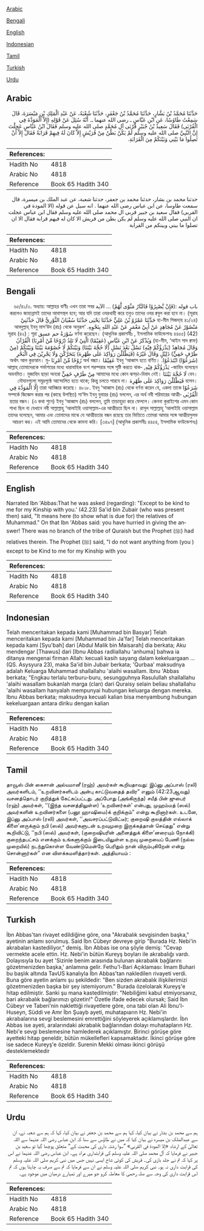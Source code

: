 [Arabic](#arabic)

[Bengali](#bengali)

[English](#english)

[Indonesian](#indonesian)

[Tamil](#tamil)

[Turkish](#turkish)

[Urdu](#urdu)

## Arabic


<div dir="rtl" lang="ar" style={{fontSize:'larger',backgroundColor:'#f8f9fa',padding:20}}>
حَدَّثَنَا مُحَمَّدُ بْنُ بَشَّارٍ، حَدَّثَنَا مُحَمَّدُ بْنُ جَعْفَرٍ، حَدَّثَنَا شُعْبَةُ، عَنْ عَبْدِ الْمَلِكِ بْنِ مَيْسَرَةَ، قَالَ سَمِعْتُ طَاوُسًا، عَنِ ابْنِ عَبَّاسٍ ـ رضى الله عنهما ـ‏.‏ أَنَّهُ سُئِلَ عَنْ قَوْلِهِ ‏(‏إِلاَّ الْمَوَدَّةَ فِي الْقُرْبَى‏)‏ فَقَالَ سَعِيدُ بْنُ جُبَيْرٍ قُرْبَى آلِ مُحَمَّدٍ صلى الله عليه وسلم فَقَالَ ابْنُ عَبَّاسٍ عَجِلْتَ إِنَّ النَّبِيَّ صلى الله عليه وسلم لَمْ يَكُنْ بَطْنٌ مِنْ قُرَيْشٍ إِلاَّ كَانَ لَهُ فِيهِمْ قَرَابَةٌ فَقَالَ إِلاَّ أَنْ تَصِلُوا مَا بَيْنِي وَبَيْنَكُمْ مِنَ الْقَرَابَةِ‏.‏
</div>
<div style={{backgroundColor:'#f8f9fa',padding:20, marginBottom: 10}}><table> <thead> <tr> <th>References:</th> <th></th> </tr> </thead> <tbody><tr><td>Hadith No</td><td>4818</td></tr><tr><td>Arabic No</td><td>4818</td></tr><tr><td>Reference</td><td>Book 65 Hadith 340</td></tr></tbody></table></div>


<div dir="rtl" lang="ar" style={{fontSize:'larger',backgroundColor:'#f8f9fa',padding:20}}>
حدثنا محمد بن بشار، حدثنا محمد بن جعفر، حدثنا شعبة، عن عبد الملك بن ميسرة، قال سمعت طاوسا، عن ابن عباس رضى الله عنهما . انه سيل عن قوله (الا المودة في القربى) فقال سعيد بن جبير قربى ال محمد صلى الله عليه وسلم فقال ابن عباس عجلت ان النبي صلى الله عليه وسلم لم يكن بطن من قريش الا كان له فيهم قرابة فقال الا ان تصلوا ما بيني وبينكم من القرابة
</div>
<div style={{backgroundColor:'#f8f9fa',padding:20, marginBottom: 10}}><table> <thead> <tr> <th>References:</th> <th></th> </tr> </thead> <tbody><tr><td>Hadith No</td><td>4818</td></tr><tr><td>Arabic No</td><td>4818</td></tr><tr><td>Reference</td><td>Book 65 Hadith 340</td></tr></tbody></table></div>

## Bengali


<div dir="rtl" lang="bn" style={{fontSize:'larger',backgroundColor:'#f8f9fa',padding:20}}>
باب قوله :(فَإِنْ يَّصْبِرُوْا فَالنَّارُ مَثْوًى لَّهُمْ) ... الآية ৬৫/৪১/৩. অধ্যায়: আল্লাহর বাণীঃ এখন তারা সবর করলেও জাহান্নামই তাদের আবাসস্থল হবে; আর যদি তারা ওযরখাহী করে তবুও তাদের ওযর ক্ববুল করা হবে না। (সূরাহ হা-মীম সিজদা্হ ৪১/২৪) حَدَّثَنَا عَمْرُوْ بْنُ عَلِيٍّ حَدَّثَنَا يَحْيَى حَدَّثَنَا سُفْيَانُ الثَّوْرِيُّ قَالَ حَدَّثَنِيْ مَنْصُوْرٌ عَنْ مُجَاهِدٍ عَنْ أَبِيْ مَعْمَرٍ عَنْ عَبْدِ اللهِ بِنَحْوِهِ. ‘আবদুল্লাহ্ ইবনু মাস‘উদ (রাঃ) থেকে অনুরূপ বর্ণনা করেছেন। (আধুনিক প্রকাশনীঃ , ইসলামিক ফাউন্ডেশনঃ ৪৪৫৫) (42) سُوْرَةُ حم عسق সূরাহ (৪২) : শূরা (হা-মীম, ‘আইন সাদ ক্বাফ) وَيُذْكَرُ عَنْ ابْنِ عَبَّاسٍ (عَقِيْمًا) الَّتِيْ لَا تَلِدُ (رُوْحًا مِّنْ أَمْرِنَا) الْقُرْآنُ وَقَالَ مُجَاهِدٌ (يَذْرَؤُكُمْ فِيْهِ) نَسْلٌ بَعْدَ نَسْلٍ (لَا حُجَّةَ بَيْنَنَا) وَبَيْنَكُمْ لَا خُصُوْمَةَ بَيْنَنَا وَبَيْنَكُمْ (مِنْ طَرْفٍ خَفِيٍّ) ذَلِيْلٍ وَقَالَ غَيْرُهُ (فَيَظْلَلْنَ رَوَاكِدَ عَلٰى ظَهْرِهٰ) يَتَحَرَّكْنَ وَلَا يَجْرِيْنَ فِي الْبَحْرِ (شَرَعُوْا) ابْتَدَعُوْا. ইবনু ‘আব্বাস হতে বর্ণিত। عَقِيْمًا অর্থ বন্ধ্যা। رُوْحًا مِّنْ أَمْرِنَا অর্থাৎ আল কুরআন। মুজাহিদ বলেছেন- يَذْرَؤُكُمْ فِيْهِ, আল্লাহ্ তোমাদেরকে গর্ভাশয়ের মধ্যে ধারাবাহিক বংশ পরম্পরার সঙ্গে সৃষ্টি করতে থাকবেন। لَا حُجَّةَ بَيْنَنَا আমাদের মধ্যে কোন ঝগড়া-বিবাদ নেই। مِنْ طَرْفٍ خَفِيٍّ অবনমিত। মুজাহিদ ছাড়া অন্যরা বলেন। فَيَظْلَلْنَ رَوَاكِدَ عَلٰى ظَهْرِهٰ নৌযানগুলো সমুদ্রপৃষ্ঠে আন্দোলিত হতে থাকে; কিন্তু চলতে পারবে না। شَرَعُوْا তারা আবিষ্কার করেছে। ৪৮১৮. ইবনু ‘আব্বাস (রাঃ) থেকে বর্ণনা করেন যে, একদা তাকে إِلَّا الْمَوَدَّةَ فِي الْقُرْبٰى সম্পর্কে জিজ্ঞেস করার পর (কাছে উপস্থিত) সা‘ঈদ ইবনু যুবায়র (রাঃ) বললেন, এর অর্থ নবী পরিবারের আত্মীয়তার বন্ধন। (এ কথা শুনে) ইবনু ‘আব্বাস (রাঃ) বললেন, তুমি তাড়াহুড়া করে ফেললে। কেননা কুরাইশের এমন কোন শাখা ছিল না যেখানে নবী সাল্লাল্লাহু ‘আলাইহি ওয়াসাল্লাম-এর আত্মীয়তা ছিল না। রাসূল সাল্লাল্লাহু ‘আলাইহি ওয়াসাল্লাম তাদের বলেছেন, আমার এবং তোমাদের মাঝে যে আত্মীয়তার বন্ধন রয়েছে তার ভিত্তিতে তোমরা আমার সঙ্গে আত্মীয়সুলভ আচরণ কর। এই আমি তোমাদের থেকে কামনা করি। [৩৪৯৭] (আধুনিক প্রকাশনীঃ ৪৪৫৪, ইসলামিক ফাউন্ডেশনঃ)
</div>
<div style={{backgroundColor:'#f8f9fa',padding:20, marginBottom: 10}}><table> <thead> <tr> <th>References:</th> <th></th> </tr> </thead> <tbody><tr><td>Hadith No</td><td>4818</td></tr><tr><td>Arabic No</td><td>4818</td></tr><tr><td>Reference</td><td>Book 65 Hadith 340</td></tr></tbody></table></div>

## English


<div dir="ltr" lang="en" style={{fontSize:'larger',backgroundColor:'#f8f9fa',padding:20}}>
Narrated Ibn 'Abbas:That he was asked (regarding): "Except to be kind to me for my Kinship with you.' (42.23) Sa'id bin Zubair (who was present then) said, "It means here (to show what is due for) the relatives of Muhammad." On that Ibn 'Abbas said: you have hurried in giving the answer! There was no branch of the tribe of Quraish but the Prophet (ﷺ) had relatives therein. The Prophet (ﷺ) said, "I do not want anything from (you ) except to be Kind to me for my Kinship with you
</div>
<div style={{backgroundColor:'#f8f9fa',padding:20, marginBottom: 10}}><table> <thead> <tr> <th>References:</th> <th></th> </tr> </thead> <tbody><tr><td>Hadith No</td><td>4818</td></tr><tr><td>Arabic No</td><td>4818</td></tr><tr><td>Reference</td><td>Book 65 Hadith 340</td></tr></tbody></table></div>

## Indonesian


<div dir="ltr" lang="id" style={{fontSize:'larger',backgroundColor:'#f8f9fa',padding:20}}>
Telah menceritakan kepada kami [Muhammad bin Basyar] Telah menceritakan kepada kami [Muhammad bin Ja'far] Telah menceritakan kepada kami [Syu'bah] dari [Abdul Malik bin Maisarah] dia berkata; Aku mendengar [Thawus] dari [Ibnu Abbas radliallahu 'anhuma] bahwa ia ditanya mengenai firman Allah: kecuali kasih sayang dalam kekeluargaan … (QS. Asysyura 23), maka Sa'id bin Jubair berkata; 'Qurbaa' maksudnya adalah Keluarga Muhammad shallallahu 'alaihi wasallam. Ibnu 'Abbas berkata; "Engkau terlalu terburu-buru, sesungguhnya Rasulullah shallallahu 'alaihi wasallam bukanlah marga (clan) dari Quraisy selain beliau shallallahu 'alaihi wasallam hanyalah mempunyai hubungan keluarga dengan mereka. Ibnu Abbas berkata; maksudnya kecuali kalian bisa menyambung hubungan kekeluargaan antara diriku dengan kalian
</div>
<div style={{backgroundColor:'#f8f9fa',padding:20, marginBottom: 10}}><table> <thead> <tr> <th>References:</th> <th></th> </tr> </thead> <tbody><tr><td>Hadith No</td><td>4818</td></tr><tr><td>Arabic No</td><td>4818</td></tr><tr><td>Reference</td><td>Book 65 Hadith 340</td></tr></tbody></table></div>

## Tamil


<div dir="ltr" lang="ta" style={{fontSize:'larger',backgroundColor:'#f8f9fa',padding:20}}>
தாவூஸ் பின் கைசான் அல்யமானீ (ரஹ்) அவர்கள் கூறியதாவது: இப்னு அப்பாஸ் (ரலி) அவர்களிடம், ‘‘உறவினர்களிடம் அன்பு காட்டுவதைத் தவிர” எனும் (42:23ஆவது) வசனத்தொடர் குறித்துக் கேட்கப்பட்டது. அப்போது (அங்கிருந்த) சயீத் பின் ஜுபைர் (ரஹ்) அவர்கள், ‘‘(இந்த வசனத்திலுள்ள) ‘உறவினர்கள்’ என்பது, முஹம்மத் (ஸல்) அவர்களின் உறவினர்களை (பனூ ஹாஷிமை)க் குறிக்கும்” என்று கூறினார்கள். உடனே, இப்னு அப்பாஸ் (ரலி) அவர்கள், ‘‘அவசரப்பட்டுவிட்டீர்; குறைஷி குலத்தின் எல்லாக் கிளை’னருக்கும் நபி (ஸல்) அவர்களுடன் உறவுமுறை இருக்கத்தான் செய்தது” என்று கூறிவிட்டு, ‘‘நபி (ஸல்) அவர்கள், (குறைஷியரின் அனைத்துக் கிளை’னரையும் நோக்கி) குறைந்தபட்சம் எனக்கும் உங்களுக்கும் இடையிலுள்ள உறவு முறையைப் பேணி (நல்ல முறையில்) நடந்துகொள்ள வேண்டுமென்றே பெரிதும் நான் விரும்புகிறேன் என்று சொன்னார்கள்” என விளக்கமளித்தார்கள். அத்தியாயம் :
</div>
<div style={{backgroundColor:'#f8f9fa',padding:20, marginBottom: 10}}><table> <thead> <tr> <th>References:</th> <th></th> </tr> </thead> <tbody><tr><td>Hadith No</td><td>4818</td></tr><tr><td>Arabic No</td><td>4818</td></tr><tr><td>Reference</td><td>Book 65 Hadith 340</td></tr></tbody></table></div>

## Turkish


<div dir="ltr" lang="tr" style={{fontSize:'larger',backgroundColor:'#f8f9fa',padding:20}}>
İbn Abbas'tan rivayet edildiğine göre, ona "Akrabalık sevgisinden başka," ayetinin anlamı sorulmuş. Said İbn Cübeyr devreye girip "Burada Hz. Nebi'in akrabaları kastediliyor," demiş. İbn Abbas ise ona şöyle demiş: "Cevap vermekte acele ettin. Hz. Nebi'in bütün Kureyş boyları ile akrabaIığı vardı. Dolayısıyla bu ayet 'Sizinle benim arasında bulunan akrabalık bağlarını gözetmenizden başka,' anlamına gelir. Fethu'l-Bari Açıklaması: İmam Buhari bu başlık altında TavUS kanalıyla İbn Abbas'tan nakledilen rivayeti verdi. Buna göre ayetin anlamı şu şekildedir: "Ben sizden akrabalık ilişkilerimizi gözetmenizden başka bir şey istemiyorum." Burada özelolarak Kureyş'e hitap edilmiştir. Sanki şu mana kastedilmiştir: "Nebiliğimi kabul etmiyorsanız, bari akrabalık bağlarımızı gözetin!" Özetle ifade edecek olursak; Said İbn Cübeyr ve Taberi'nin naklettiği rivayetlere göre, ona tabi olan Ali İbnu'l-Huseyn, Süddi ve Amr İbn Şuayb ayeti, muhatapıarın Hz. Nebi'in akrabalarına sevgi beslemesini emrettiğini söyleyerek açıklamışlardır. İbn Abbas ise ayeti, aralarındaki akrabalık bağlarından dolayı muhatapların Hz. Nebi'e sevgi beslemesine hamlederek açıklamıştır. Birinci görüşe göre ayetteki hitap geneldir, bütün mükellefleri kapsamaktadır. İkinci görüşe göre ise sadece Kureyş'e özeldir. Surenin Mekki olması ikinci görüşü desteklemektedir
</div>
<div style={{backgroundColor:'#f8f9fa',padding:20, marginBottom: 10}}><table> <thead> <tr> <th>References:</th> <th></th> </tr> </thead> <tbody><tr><td>Hadith No</td><td>4818</td></tr><tr><td>Arabic No</td><td>4818</td></tr><tr><td>Reference</td><td>Book 65 Hadith 340</td></tr></tbody></table></div>

## Urdu


<div dir="rtl" lang="ur" style={{fontSize:'larger',backgroundColor:'#f8f9fa',padding:20}}>
ہم سے محمد بن بشار نے بیان کیا، کہا ہم سے محمد بن جعفر نے بیان کیا، کہا کہ ہم سے شعبہ نے، ان سے عبدالملک بن میسرہ نے بیان کیا کہ میں نے طاؤس سے سنا کہ ابن عباس رضی اللہ عنہما سے اللہ تعالیٰ کے ارشاد «إلا المودة في القربى‏» ”سوا رشتہ داری کی محبت کے“ متعلق پوچھا گیا تو سعید بن جبیر نے فرمایا کہ آل محمد صلی اللہ علیہ وسلم کی قرابتداری مراد ہے۔ ابن عباس رضی اللہ عنہما نے اس پر کہا کہ تم نے جلد بازی کی۔ قریش کی کوئی شاخ ایسی نہیں جس میں نبی کریم صلی اللہ علیہ وسلم کی قرابت داری نہ ہو۔ نبی کریم صلی اللہ علیہ وسلم نے ان سے فرمایا کہ تم سے صرف یہ چاہتا ہوں کہ تم اس قرابت داری کی وجہ سے صلہ رحمی کا معاملہ کرو جو میرے اور تمہارے درمیان میں موجود ہے۔
</div>
<div style={{backgroundColor:'#f8f9fa',padding:20, marginBottom: 10}}><table> <thead> <tr> <th>References:</th> <th></th> </tr> </thead> <tbody><tr><td>Hadith No</td><td>4818</td></tr><tr><td>Arabic No</td><td>4818</td></tr><tr><td>Reference</td><td>Book 65 Hadith 340</td></tr></tbody></table></div>